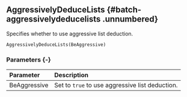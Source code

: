 ## AggressivelyDeduceLists {#batch-aggressivelydeducelists .unnumbered}

Specifies whether to use aggressive list deduction.

```{sql}
AggressivelyDeduceLists(BeAggressive)
```

### Parameters {-}

**Parameter** | **Description**
| :-- | :-- |
BeAggressive | Set to `true` to use aggressive list deduction.